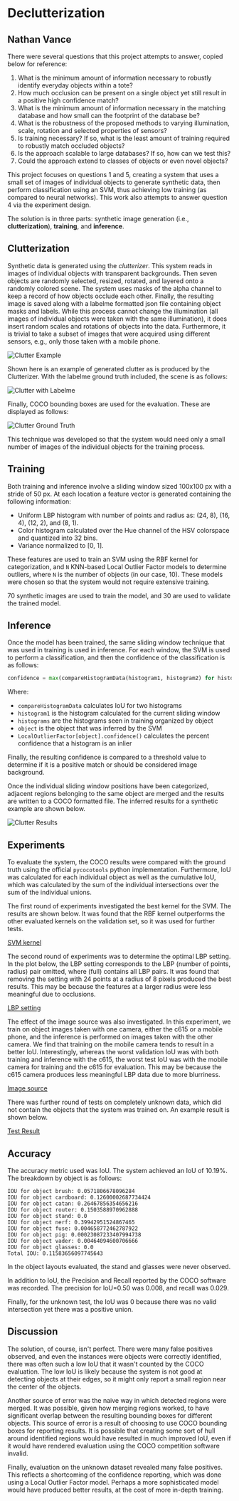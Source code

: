# Declutterization
## Nathan Vance

There were several questions that this project attempts to answer, copied below for reference:

 1. What is the minimum amount of information necessary to robustly identify everyday objects within a tote?
 2. How much occlusion can be present on a single object yet still result in a positive high confidence match?
 3. What is the minimum amount of information necessary in the matching database and how small can the footprint of the database be?
 4. What is the robustness of the proposed methods to varying illumination, scale, rotation and selected properties of sensors?
 5. Is training necessary? If so, what is the least amount of training required to robustly match occluded objects?
 6. Is the approach scalable to large databases? If so, how can we test this?
 7. Could the approach extend to classes of objects or even novel objects?

This project focuses on questions 1 and 5, creating a system that uses a small set of images of individual objects to generate synthetic data, then perform classification using an SVM, thus achieving low training (as compared to neural networks). This work also attempts to answer question 4 via the experiment design.

The solution is in three parts: synthetic image generation (i.e., **clutterization**), **training**, and **inference**.

## Clutterization

Synthetic data is generated using the *clutterizer*. This system reads in images of individual objects with transparent backgrounds. Then seven objects are randomly selected, resized, rotated, and layered onto a randomly colored scene. The system uses masks of the alpha channel to keep a record of how objects occlude each other. Finally, the resulting image is saved along with a labelme formatted json file containing object masks and labels. While this process cannot change the illumination (all images of individual objects were taken with the same illumination), it does insert random scales and rotations of objects into the data. Furthermore, it is trivial to take a subset of images that were acquired using different sensors, e.g., only those taken with a mobile phone.

![Clutter Example](presentation/generated71.jpg)

Shown here is an example of generated clutter as is produced by the Clutterizer. With the labelme ground truth included, the scene is as follows:

![Clutter with Labelme](presentation/clutter.jpg)

Finally, COCO bounding boxes are used for the evaluation. These are displayed as follows:

![Clutter Ground Truth](presentation/genTruth.jpg)

This technique was developed so that the system would need only a small number of images of the individual objects for the training process.

## Training

Both training and inference involve a sliding window sized 100x100 px with a stride of 50 px. At each location a feature vector is generated containing the following information:

 * Uniform LBP histogram with number of points and radius as: (24, 8), (16, 4), (12, 2), and (8, 1).
 * Color histogram calculated over the Hue channel of the HSV colorspace and quantized into 32 bins.
 * Variance normalized to [0, 1].

These features are used to train an SVM using the RBF kernel for categorization, and `N` KNN-based Local Outlier Factor models to determine outliers, where `N` is the number of objects (in our case, 10). These models were chosen so that the system would not require extensive training.

70 synthetic images are used to train the model, and 30 are used to validate the trained model.

## Inference

Once the model has been trained, the same sliding window technique that was used in training is used in inference. For each window, the SVM is used to perform a classification, and then the confidence of the classification is as follows:

```python
confidence = max(compareHistogramData(histogram1, histogram2) for histogram2 in histograms[object]) * LocalOutlierFactors[object].confidence(histogram1)
```

Where:

 * `compareHistogramData` calculates IoU for two histograms
 * `histogram1` is the histogram calculated for the current sliding window
 * `histograms` are the histograms seen in training organized by object
 * `object` is the object that was inferred by the SVM
 * `LocalOutlierFactor[object].confidence()` calculates the percent confidence that a histogram is an inlier

Finally, the resulting confidence is compared to a threshold value to determine if it is a positive match or should be considered image background.

Once the individual sliding window positions have been categorized, adjacent regions belonging to the same object are merged and the results are written to a COCO formatted file. The inferred results for a synthetic example are shown below.

![Clutter Results](presentation/results.png)

## Experiments

To evaluate the system, the COCO results were compared with the ground truth using the official `pycocotools` python implementation. Furthermore, IoU was calculated for each individual object as well as the cumulative IoU, which was calculated by the sum of the individual intersections over the sum of the individual unions.

The first round of experiments investigated the best kernel for the SVM. The results are shown below. It was found that the RBF kernel outperforms the other evaluated kernels on the validation set, so it was used for further tests.

[SVM kernel](solution_final/plots/kernelIoU.png)

The second round of experiments was to determine the optimal LBP setting. In the plot below, the LBP setting corresponds to the LBP (number of points, radius) pair omitted, where (full) contains all LBP pairs. It was found that removing the setting with 24 points at a radius of 8 pixels produced the best results. This may be because the features at a larger radius were less meaningful due to occlusions.

[LBP setting](solution_final/plots/lbpIoU.png)

The effect of the image source was also investigated. In this experiment, we train on object images taken with one camera, either the c615 or a mobile phone, and the inference is performed on images taken with the other camera. We find that training on the mobile camera tends to result in a better IoU. Interestingly, whereas the worst validation IoU was with both training and inference with the c615, the worst test IoU was with the mobile camera for training and the c615 for evaluation. This may be because the c615 camera produces less meaningful LBP data due to more blurriness.

[Image source](solution_final/plots/sourceIoU)

There was further round of tests on completely unknown data, which did not contain the objects that the system was trained on. An example result is shown below.

[Test Result](presentation/unknown1.png)

## Accuracy

The accuracy metric used was IoU. The system achieved an IoU of 10.19%. The breakdown by object is as follows:

```
IOU for object brush: 0.0571806678096284
IOU for object cardboard: 0.12600002687734424
IOU for object catan: 0.26467856354656216
IOU for object router: 0.1503588970962888
IOU for object stand: 0.0
IOU for object nerf: 0.39942951524867465
IOU for object fuse: 0.004658772462787922
IOU for object pig: 0.00023087233407994738
IOU for object vader: 0.00464094600706666
IOU for object glasses: 0.0
Total IOU: 0.11583656097745643
```

In the object layouts evaluated, the stand and glasses were never observed.

In addition to IoU, the Precision and Recall reported by the COCO software was recorded. The precision for IoU=0.50 was 0.008, and recall was 0.029.

Finally, for the unknown test, the IoU was 0 because there was no valid intersection yet there was a positive union.

## Discussion

The solution, of course, isn't perfect. There were many false positives observed, and even the instances were objects were correctly identified, there was often such a low IoU that it wasn't counted by the COCO evaluation. The low IoU is likely because the system is not good at detecting objects at their edges, so it might only report a small region near the center of the objects.

Another source of error was the naive way in which detected regions were merged. It was possible, given how merging regions worked, to have significant overlap between the resulting bounding boxes for different objects. This source of error is a result of choosing to use COCO bounding boxes for reporting results. It is possible that creating some sort of hull around identified regions would have resulted in much improved IoU, even if it would have rendered evaluation using the COCO competition software invalid.

Finally, evaluation on the unknown dataset revealed many false positives. This reflects a shortcoming of the confidence reporting, which was done using a Local Outlier Factor model. Perhaps a more sophisticated model would have produced better results, at the cost of more in-depth training.
